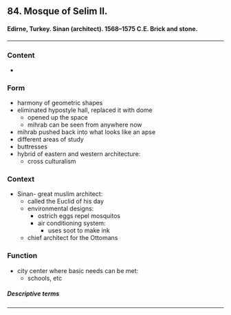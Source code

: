 <!-- order:2 -->
## 84. Mosque of Selim II. 

#### Edirne, Turkey. Sinan (architect). 1568–1575 C.E. Brick and stone.

---

### Content
- 

### Form
- harmony of geometric shapes
- eliminated hypostyle hall, replaced it with dome
  - opened up the space
  - mihrab can be seen from anywhere now
- mihrab pushed back into what looks like an apse
- different areas of study
- buttresses
- hybrid of eastern and western architecture:
  - cross culturalism

### Context
- Sinan- great muslim architect:
  - called the Euclid of his day
  - environmental designs:
    - ostrich eggs repel mosquitos
    - air conditioning system:
      - uses soot to make ink
  - chief architect for the Ottomans

### Function
- city center where basic needs can be met:
  - schools, etc

##### Descriptive terms

---
